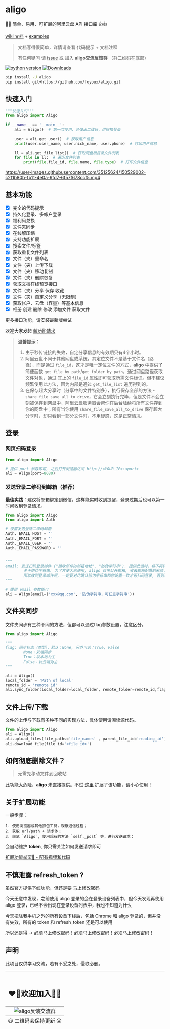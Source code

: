 # aligo

🚀🔥 简单、易用、可扩展的阿里云盘 API 接口库 👍👍

[wiki 文档](https://github.com/foyoux/aligo/wiki) + [examples](https://github.com/foyoux/aligo/tree/main/examples)

> 文档写得很简单，详情请查看 代码提示 + 文档注释
> 
> 有任何疑问 请 [issue](https://github.com/foyoux/aligo/issues/new?assignees=&labels=&template=bug_report.md&title=)
> 或 加入 **aligo交流反馈群** （群二维码在底部）

[![python version](https://img.shields.io/pypi/pyversions/aligo)](https://pypi.org/project/aligo/)  [![Downloads](https://static.pepy.tech/personalized-badge/aligo?period=total&units=international_system&left_color=black&right_color=orange&left_text=Downloads)](https://pepy.tech/project/aligo)

```sh
pip install -U aligo
pip install git+https://github.com/foyoux/aligo.git
```

## 快速入门

```python
"""快速入门"""
from aligo import Aligo

if __name__ == '__main__':
    ali = Aligo()  # 第一次使用，会弹出二维码，供扫描登录
    
    user = ali.get_user()  # 获取用户信息
    print(user.user_name, user.nick_name, user.phone)  # 打印用户信息
    
    ll = ali.get_file_list()  # 获取网盘根目录文件列表
    for file in ll:  # 遍历文件列表
        print(file.file_id, file.name, file.type)  # 打印文件信息
```

https://user-images.githubusercontent.com/35125624/150529002-c2f1b80b-fb11-4e0a-9fd7-6f57f678ccf5.mp4

## 基本功能

- [x] 完全的代码提示
- [x] 持久化登录、多帐户登录
- [x] 福利码兑换
- [x] 文件夹同步
- [x] 在线解压缩
- [x] 支持功能扩展
- [x] 搜索文件/标签
- [x] 获取重复文件列表
- [x] 文件（夹）重命名
- [x] 文件（夹）上传下载
- [x] 文件（夹）移动复制
- [x] 文件（夹）删除恢复
- [x] 获取文档在线预览接口
- [x] 文件（夹）分享 保存 收藏
- [x] 文件（夹）自定义分享（无限制）
- [x] 获取帐户、云盘（容量）等基本信息
- [x] 相册 创建 删除 修改 添加文件 获取文件

更多接口功能，请安装最新版尝试

欢迎大家发起 [新功能请求](https://github.com/foyoux/aligo/issues/new?assignees=&labels=&template=feature_request.md&title=)

> **温馨提示：**
>   1. 由于秒传链接的失效，自定分享信息的有效期只有4个小时。
>   2. 阿里云盘不同于其他网盘或系统，其定位文件不是基于文件名（路径），而是通过 `file_id`，这才是唯一定位文件的方式，**aligo** 中提供了简便函数 `get_file_by_path`/`get_folder_by_path`，通过网盘路径获取文件对象，通过 其上的 `file_id` 属性即可获取所需文件标识。但不建议频繁使用此方法，因为内部是通过 `get_file_list` 遍历得到的。
>   3. 在保存超大分享时（分享中的文件特别多），执行保存全部的方法 - `share_file_save_all_to_drive`，它会立刻执行完毕，但是文件不会立刻被保存到网盘中，阿里云盘服务器会帮你在后台陆续将所有文件存到你的网盘中；所有当你使用 `share_file_save_all_to_drive` 保存超大分享时，却只看到一部分文件时，不用疑惑，这是正常情况。

## 登录
### 网页扫码登录

```python
from aligo import Aligo

# 提供 port 参数即可, 之后打开浏览器访问 http://<YOUR_IP>:<port>
ali = Aligo(port=8080)
```


### 发送登录二维码到邮箱（推荐）

**最佳实践**：建议将邮箱绑定到微信，这样能实时收到提醒，登录过期后也可以第一时间收到登录请求。

```python
from aligo import Aligo
from aligo import Auth

# 设置发送登陆二维码邮箱
Auth._EMAIL_HOST = ''
Auth._EMAIL_PORT = ''
Auth._EMAIL_USER = ''
Auth._EMAIL_PASSWORD = ''


"""
email: 发送扫码登录邮件 ("接收邮件的邮箱地址", "防伪字符串"). 提供此值时，将不再弹出或打印二维码
        关于防伪字符串: 为了方便大家使用, aligo 自带公开邮箱, 省去邮箱配置的麻烦.
        所以收到登录邮件后, 一定要对比确认防伪字符串和你设置一致才可扫码登录, 否则将导致: 包括但不限于云盘文件泄露.
"""

# 提供 email 参数即可
ali = Aligo(email=('xxx@qq.com', '防伪字符串，可任意字符串'))
```

## 文件夹同步
文件夹同步有三种不同的方法，但都可以通过flag参数设置，注意区分。
```python
from aligo import Aligo

"""
flag: 同步标志（类型），默认：None, 另外可选：True, False
        None：双端同步
        True：以本地为主
        False：以云端为主
"""

ali = Aligo()
local_folder = 'Path of local'
remote_id = 'remote id'
ali.sync_folder(local_folder=local_folder, remote_folder=remote_id,flag=True) 
```

## 文件上传/下载
文件的上传与下载有多种不同的实现方法，具体使用请阅读源代码。
```python
from aligo import Aligo
ali = Aligo()
ali.upload_files(file_paths='file_names' , parent_file_id='reading_id')
ali.download_file(file_id='<file_id>')
```


## 如何彻底删除文件？
> 无需先移动文件到回收站

此功能太危险，**aligo** 未直接提供。不过 [这里](https://github.com/foyoux/aligo/wiki/%E8%87%AA%E5%AE%9A%E4%B9%89%E5%8A%9F%E8%83%BD---%E5%BD%BB%E5%BA%95%E5%88%A0%E9%99%A4%E6%96%87%E4%BB%B6) 扩展了该功能，请小心使用！


## 关于扩展功能

一般步骤：

    1. 使用浏览器或其他抓包工具，观察通信过程；
    2. 获取 url/path + 请求体；
    3. 继承 `Aligo`, 使用现有的方法 `self._post` 等，进行发送请求；
    
会自动维护 **token**, 你只需关注如何发送请求即可

[扩展功能举栗🌰 - 配有视频和代码](https://github.com/foyoux/aligo/issues/24)


## 不慎泄露 refresh_token ?

虽然官方提供下线功能，但还是要 马上修改密码

今天无意中发现，之前使用 aligo 登录的会在登录设备列表中，但今天发现再使用 aligo 登录，已经不会出现在登录设备列表中，我也不知道为什么

今天把除我手机之外的所有设备下线后，包括 Chrome 和 aligo 登录的，但并没有失效，所有的 token 和 refresh_token 还是可以使用

所以还是得 -> 必须马上修改密码！必须马上修改密码！必须马上修改密码！


## 声明

此项目仅供学习交流，若有不妥之处，侵联必删。

---

<table align="center">
    <thead align="center">
    <tr>
        <td><h2>❤️‍🔥欢迎加入🤝🏼</h2></td>
    </tr>
    </thead>
    <tbody align="center">
    <tr>
        <td><img src="http://110.42.175.98:5512/down/LKPvT9xK2lFx?fname=/aligo/wechat.jpg" alt="aligo反馈交流群"/></td>
    </tr>
    </tbody>
    <tfoot align="center">
    <tr>
        <td>😃 二维码会保持更新 😜</td>
    </tr>
    </tfoot>
</table>
